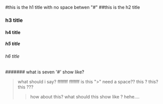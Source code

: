#this is the h1 title with no space betwen "#"
##this is the h2 title
### h3 title
#### h4 title
##### h5 title
###### h6 title
####### what is seven '#' show like?
> what should i say?
fffffff
fffffff
>is this ">" need a space??
> this ?
> this?
> this ???
> > how about this?
> > what should this show like ?
> hehe....
